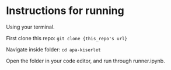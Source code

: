 # Instructions for running
Using your terminal.

First clone this repo:
`git clone {this_repo's url}`

Navigate inside folder:
`cd apa-kiserlet`

Open the folder in your code editor, and run through runner.ipynb.

